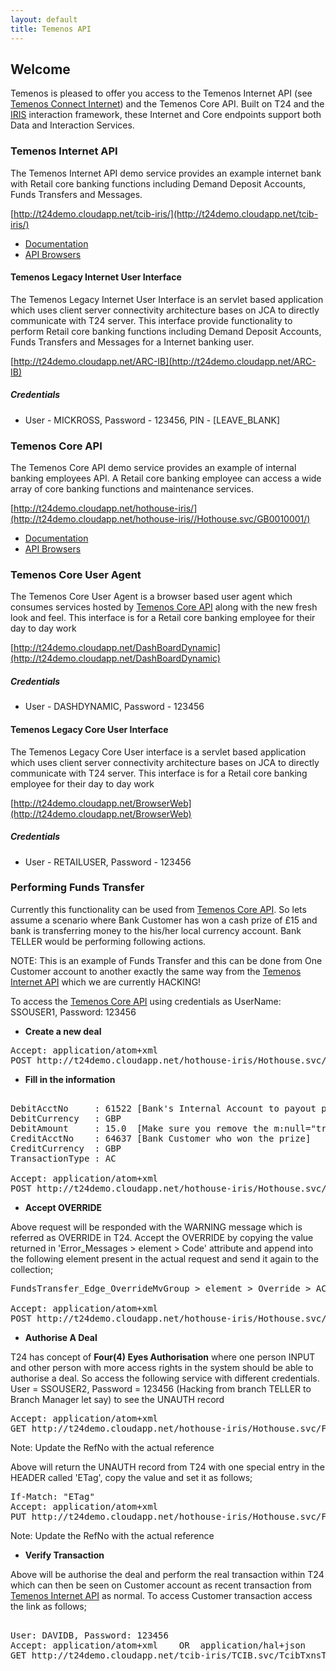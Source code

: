 ```yaml
---
layout: default
title: Temenos API
---
```

## Welcome

Temenos is pleased to offer you access to the Temenos Internet API (see [Temenos Connect Internet](http://www.temenos.com/en/products-and-services/front-end--channels/temenos-connect/temenos-connect-internet/)) and the Temenos Core API.  Built on T24 and the [IRIS](http://www.rimdsl.org) interaction framework, these Internet and Core endpoints support both Data and Interaction Services.



### Temenos Internet API

The Temenos Internet API demo service provides an example internet bank with Retail core banking functions including Demand Deposit Accounts, Funds Transfers and Messages.  

[http://t24demo.cloudapp.net/tcib-iris/](http://t24demo.cloudapp.net/tcib-iris/)

* [Documentation](InternetAPI)
* [API Browsers](InternetAPIBrowsers)

#### Temenos Legacy Internet User Interface

The Temenos Legacy Internet User Interface is an servlet based application which uses client server connectivity architecture bases on JCA to directly communicate with T24 server. This interface provide functionality to perform Retail core banking functions including Demand Deposit Accounts, Funds Transfers and Messages for a Internet banking user.  

[http://t24demo.cloudapp.net/ARC-IB](http://t24demo.cloudapp.net/ARC-IB)

##### Credentials


- User - MICKROSS, Password - 123456, PIN - [LEAVE_BLANK]

### Temenos Core API

The Temenos Core API demo service provides an example of internal banking employees API.  A Retail core banking employee can access a wide array of core banking functions and maintenance services.

[http://t24demo.cloudapp.net/hothouse-iris/](http://t24demo.cloudapp.net/hothouse-iris//Hothouse.svc/GB0010001/)

* [Documentation](CoreAPI)
* [API Browsers](CoreAPIBrowsers)

### Temenos Core User Agent

The Temenos Core User Agent is a browser based user agent which consumes services hosted by [Temenos Core API](CoreAPI) along with the new fresh look and feel. This interface is for a Retail core banking employee for their day to day work

[http://t24demo.cloudapp.net/DashBoardDynamic](http://t24demo.cloudapp.net/DashBoardDynamic)

##### Credentials

- User - DASHDYNAMIC, Password - 123456

#### Temenos Legacy Core User Interface

The Temenos Legacy Core User interface is a servlet based application which uses client server connectivity architecture bases on JCA to directly communicate with T24 server. This interface is for a Retail core banking employee for their day to day work

[http://t24demo.cloudapp.net/BrowserWeb](http://t24demo.cloudapp.net/BrowserWeb)

##### Credentials

- User - RETAILUSER, Password - 123456


### Performing Funds Transfer

Currently this functionality can be used from [Temenos Core API](CoreAPI). So lets assume a scenario where Bank Customer has won a cash prize of £15 and bank is transferring money to the his/her local currency account. Bank TELLER would be performing following actions. 

NOTE: This is an example of Funds Transfer and this can be done from One Customer account to another exactly the same way from the [Temenos Internet API](InternetAPI) which we are currently HACKING!

To access the [Temenos Core API](CoreAPI) using credentials as UserName: SSOUSER1, Password: 123456

- **Create a new deal**

<pre>
Accept: application/atom+xml
POST http://t24demo.cloudapp.net/hothouse-iris/Hothouse.svc/FundsTransfer_Edges()/new
</pre>


- **Fill in the information**
 
<pre>

DebitAcctNo		: 61522	[Bank's Internal Account to payout prizes]
DebitCurrency	: GBP
DebitAmount 	: 15.0	[Make sure you remove the m:null="true" attribute from the node]
CreditAcctNo	: 64637 [Bank Customer who won the prize]
CreditCurrency	: GBP
TransactionType	: AC
            
Accept: application/atom+xml
POST http://t24demo.cloudapp.net/hothouse-iris/Hothouse.svc/FundsTransfer_Edges()
</pre>

- **Accept OVERRIDE**

Above request will be responded with the WARNING message which is referred as OVERRIDE in T24. Accept the OVERRIDE by copying the value returned in 'Error_Messages > element > Code' attribute and append into the following element present in the actual request and send it again to the collection; 

<pre>
FundsTransfer_Edge_OverrideMvGroup > element > Override > ACCT.UNAUTH.OD

Accept: application/atom+xml
POST http://t24demo.cloudapp.net/hothouse-iris/Hothouse.svc/FundsTransfer_Edges()
</pre>

- **Authorise A Deal**

T24 has concept of **Four(4) Eyes Authorisation** where one person INPUT and other person with more access rights in the system should be able to authorise a deal. So access the following service with different credentials.
User = SSOUSER2, Password = 123456 (Hacking from branch TELLER to Branch Manager let say) to see the UNAUTH record 

<pre>
Accept: application/atom+xml
GET http://t24demo.cloudapp.net/hothouse-iris/Hothouse.svc/FundsTransfer_EdgesIAuth('RefNo')
</pre>
Note: Update the RefNo with the actual reference

Above will return the UNAUTH record from T24 with one special entry in the HEADER called 'ETag', copy the value and set it as follows; 

<pre>
If-Match: "ETag"
Accept: application/atom+xml
PUT http://t24demo.cloudapp.net/hothouse-iris/Hothouse.svc/FundsTransfer_EdgesIAuth('RefNo')/authorise
</pre>
Note: Update the RefNo with the actual reference

- **Verify Transaction**

Above will be authorise the deal and perform the real transaction within T24 which can then be seen on Customer account as recent transaction from [Temenos Internet API](InternetAPI) as normal. To access Customer transaction access the link as follows; 

<pre>

User: DAVIDB, Password: 123456
Accept: application/atom+xml	OR	application/hal+json
GET http://t24demo.cloudapp.net/tcib-iris/TCIB.svc/TcibTxnsTodayLists?$filter=AcctId eq 64637
</pre>